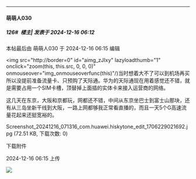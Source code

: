 ﻿
*****

####  萌萌人030  
##### 126#         楼主| 发表于 2024-12-16 06:12

 本帖最后由 萌萌人030 于 2024-12-16 06:15 编辑 

<img src="http://border=0" id="aimg_zJIxy" lazyloadthumb="1" onclick="zoom(this, this.src, 0, 0, 0)" onmouseover="img_onmouseoverfunc(this)"/)当时想着大不了可以到机场再买所以没提前准备流量卡、只预购了天际通。华为的天际通现在用着感觉还不错，就是需要占用一个SIM卡槽，顶替掉上面插的实体卡来接入运营商的网络。

这几天在东京，大阪和京都玩，网都还不错，中间从东京坐巴士到富士山那块，还有从三岛坐新干线到大阪，一路上网都够我正常看直播的，而且一天5个G高速流量花起来还挺宽裕的。

Screenshot_20241216_071316_com.huawei.hiskytone_edit_1706229021692.jpg
(72.51 KB, 下载次数: 0)

下载附件

2024-12-16 06:15 上传

<img src="https://img.saraba1st.com/forum/202412/16/061523ahebb8414rr6z6h7.jpg" referrerpolicy="no-referrer">

